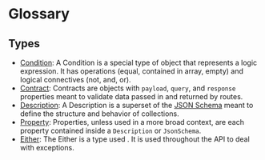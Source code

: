 # Glossary

## Types

- [Condition](/aeria/condition): A Condition is a special type of object that represents a logic expression. It has operations (equal, contained in array, empty) and logical connectives (not, and, or).
- [Contract](/aeria/contracts): Contracts are objects with `payload`, `query`, and `response` properties meant to validate data passed in and returned by routes.
- [Description](/aeria/description): A Description is a superset of the [JSON Schema](https://json-schema.org/) meant to define the structure and behavior of collections.
- [Property](/aeria/property): Properties, unless used in a more broad context, are each property contained inside a `Description` or `JsonSchema`.
- [Either](/aeria/either): The Either is a type used . It is used throughout the API to deal with exceptions.

